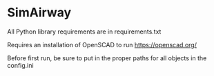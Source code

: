 # SimAirway

All Python library requirements are in requirements.txt

Requires an installation of OpenSCAD to run
https://openscad.org/

Before first run, be sure to put in the proper paths for all objects in the config.ini
